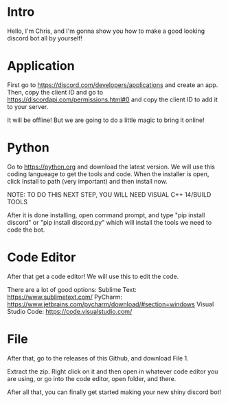# Intro

Hello, I'm Chris, and I'm gonna show you
how to make a good looking discord bot all by yourself!

# Application
First go to https://discord.com/developers/applications
and create an app. Then, copy the client ID
and go to https://discordapi.com/permissions.html#0 and copy
the client ID to add it to your server.

It will be offline! But we are going to do a little magic
to bring it online!

# Python
Go to https://python.org and download the latest version.
We will use this coding langueage to get the tools and code.
When the installer is open, click Install to path (very important)
and then install now.

NOTE: TO DO THIS NEXT STEP, YOU WILL NEED VISUAL C++ 14/BUILD TOOLS

After it is done installing, open command prompt,
and type "pip install discord" or "pip install discord.py"
which will install the tools we need to code the bot.

# Code Editor
After that get a code editor!
We will use this to edit the code.

There are a lot of good options:
Sublime Text: https://www.sublimetext.com/
PyCharm: https://www.jetbrains.com/pycharm/download/#section=windows
Visual Studio Code: https://code.visualstudio.com/

# File
After that, go to the releases of this Github,
and download File 1.

Extract the zip.
Right click on it and then open in whatever code editor you are using,
or go into the code editor, open folder, and there.

After all that, you can finally get started
making your new shiny discord bot!

